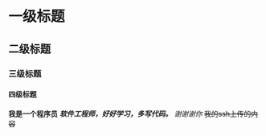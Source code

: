 # 一级标题 #
## 二级标题 ##
### 三级标题 ###
#### 四级标题 ####
**我是一个程序员**
***软件工程师，好好学习，多写代码。***
*谢谢谢你*
~~我的ssh上传的内容~~